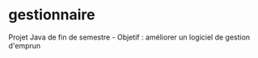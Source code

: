 gestionnaire
============

Projet Java de fin de semestre - Objetif : améliorer un logiciel de gestion d'emprun
